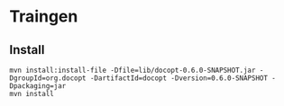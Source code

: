 Traingen
========

Install
-------

```
mvn install:install-file -Dfile=lib/docopt-0.6.0-SNAPSHOT.jar -DgroupId=org.docopt -DartifactId=docopt -Dversion=0.6.0-SNAPSHOT -Dpackaging=jar
mvn install
```
